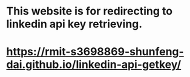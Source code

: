 # This website is for redirecting to linkedin api key retrieving.
# https://rmit-s3698869-shunfeng-dai.github.io/linkedin-api-getkey/
